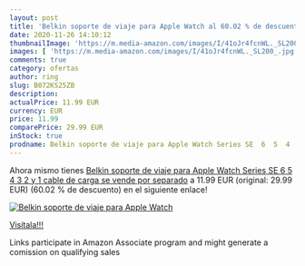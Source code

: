 ```yaml
---
layout: post
title: 'Belkin soporte de viaje para Apple Watch al 60.02 % de descuento'
date: 2020-11-26 14:10:12
thumbnailImage: 'https://m.media-amazon.com/images/I/41oJr4fcnWL._SL200_.jpg'
images: [ 'https://m.media-amazon.com/images/I/41oJr4fcnWL._SL200_.jpg' ]
comments: true
category: ofertas
author: ring
slug: B072KS25ZB
description:
actualPrice: 11.99 EUR
currency: EUR
price: 11.99
comparePrice: 29.99 EUR
inStock: true
prodname: Belkin soporte de viaje para Apple Watch Series SE  6  5  4  3  2 y 1  cable de carga se vende por separado
---
```


Ahora mismo tienes [Belkin soporte de viaje para Apple Watch Series SE  6  5  4  3  2 y 1  cable de carga se vende por separado](https://www.amazon.es/dp/B072KS25ZB/?tag=tolees-21) a 11.99 EUR (original: 29.99 EUR) (60.02 %  de descuento) en el siguiente enlace!

[![Belkin soporte de viaje para Apple Watch](https://m.media-amazon.com/images/I/41oJr4fcnWL._SL200_.jpg)](https://www.amazon.es/dp/B072KS25ZB/?tag=tolees-21)

[Visítala!!!](https://www.amazon.es/dp/B072KS25ZB/?tag=tolees-21)

Links participate in Amazon Associate program and might generate a comission on qualifying sales
